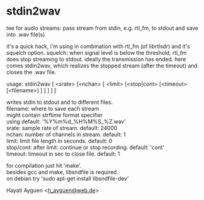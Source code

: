# stdin2wav
tee for audio streams: pass stream from stdin, e.g. rtl_fm, to stdout and save into .wav file(s)

it's a quick hack, i'm using in combination with rtl_fm (of librtlsdr) and it's squelch option.
squelch: when signal level is below the threshold, rtl_fm does stop streaming to stdout. ideally the transmission has ended.
here comes stdin2wav, which realizes the stopped stream (after the timeout) and closes the .wav file.

usage: stdin2wav [ &lt;srate> [&lt;nchan> [ &lt;limit> [&lt;stop|cont> [&lt;timeout> [&lt;filename>] ] ] ] ] ]

  writes stdin to stdout and to different files.  
  filename: where to save each stream  
    might contain strftime format specifier  
    using default: '%Y%m%d_%H%M%S_%Z.wav'  
  srate:   sample rate of stream. default: 24000  
  nchan:   number of channels in stream. default: 1  
  limit:   limit file length in seconds. default: 0  
  stop/cont: after limit: continue or stop recording. default: 'cont'  
  timeout: timeout in sec to close file. default: 1  

for compilation just hit 'make'.  
besides gcc and make, libsndfile is required.  
on debian try 'sudo apt-get install libsndfile-dev'  

Hayati Ayguen &lt;h_ayguen@web.de>
